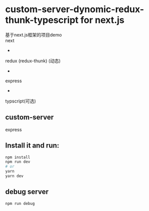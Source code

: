 # custom-server-dynomic-redux-thunk-typescript for next.js

基于next.js框架的项目demo  
next

+

redux (redux-thunk) (动态)

+

express

+

typscript(可选)



## custom-server

express


## Install it and run:

```bash
npm install
npm run dev
# or
yarn
yarn dev
```

## debug server

```bash
npm run debug
```
